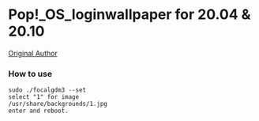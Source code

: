 # Pop!_OS_loginwallpaper for 20.04 & 20.10

[Original Author](https://github.com/PRATAP-KUMAR/focalgdm3#readme)

### How to use
```
sudo ./focalgdm3 --set
select "1" for image
/usr/share/backgrounds/1.jpg
enter and reboot.
```

